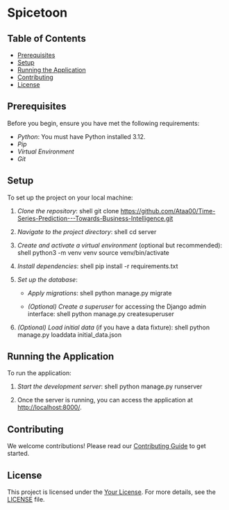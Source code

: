 # Spicetoon

## Table of Contents

- [Prerequisites](#prerequisites)
- [Setup](#setup)
- [Running the Application](#running-the-application)
- [Contributing](#contributing)
- [License](#license)

## Prerequisites

Before you begin, ensure you have met the following requirements:

- *Python*: You must have Python installed 3.12.
- *Pip*
- *Virtual Environment*
- *Git*

## Setup

To set up the project on your local machine:

1. *Clone the repository*:
    shell
    git clone https://github.com/Ataa00/Time-Series-Prediction---Towards-Business-Intelligence.git
    

2. *Navigate to the project directory*:
    shell
    cd server
    

3. *Create and activate a virtual environment* (optional but recommended):
    shell
    python3 -m venv venv
    source venv/bin/activate
    

4. *Install dependencies*:
    shell
    pip install -r requirements.txt
    

5. *Set up the database*:
    - *Apply migrations*:
        shell
        python manage.py migrate
        
    - *(Optional) Create a superuser* for accessing the Django admin interface:
        shell
        python manage.py createsuperuser
        

6. *(Optional) Load initial data* (if you have a data fixture):
    shell
    python manage.py loaddata initial_data.json
    

## Running the Application

To run the application:

1. *Start the development server*:
    shell
    python manage.py runserver
    

2. Once the server is running, you can access the application at [http://localhost:8000/](http://localhost:8000/).

## Contributing

We welcome contributions! Please read our [Contributing Guide](link-to-contributing-guide) to get started.

## License

This project is licensed under the [Your License](link-to-license). For more details, see the [LICENSE](link-to-license-file) file.
